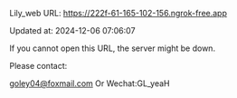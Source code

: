 Lily_web URL: https://222f-61-165-102-156.ngrok-free.app

Updated at: 2024-12-06 07:06:07

If you cannot open this URL, the server might be down.

Please contact: 

goley04@foxmail.com Or Wechat:GL_yeaH